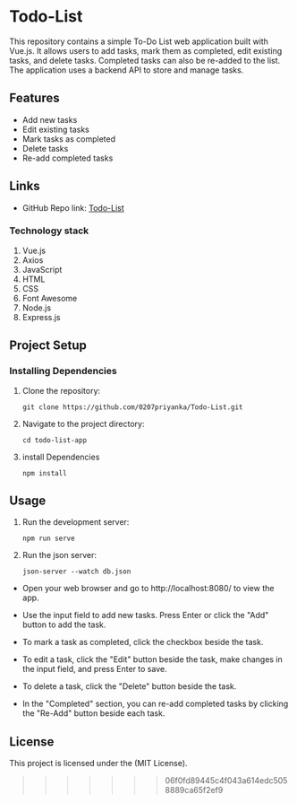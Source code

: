 # Todo-List
This repository contains a simple To-Do List web application built with Vue.js. It allows users to add tasks, mark them as completed, edit existing tasks, and delete tasks. Completed tasks can also be re-added to the list. The application uses a backend API to store and manage tasks.

## Features
+ Add new tasks
+ Edit existing tasks
+ Mark tasks as completed
+ Delete tasks
+ Re-add completed tasks

## Links

- GitHub Repo link: [Todo-List](https://github.com/0207priyanka/Todo-List.git)

### Technology stack

1. Vue.js
2. Axios
3. JavaScript
4. HTML
5. CSS
6. Font Awesome
7. Node.js
8. Express.js

## Project Setup

### Installing Dependencies
1. Clone the repository:
   ```
   git clone https://github.com/0207priyanka/Todo-List.git

   ```
2. Navigate to the project directory:
   ```
   cd todo-list-app
   
   ```
3. install Dependencies
   ```
   npm install
   
   ```
## Usage
1. Run the development server:
   ```
   npm run serve
   ```
2. Run the json server:
   ```
   json-server --watch db.json
   ```
   
- Open your web browser and go to http://localhost:8080/ to view the app.

- Use the input field to add new tasks. Press Enter or click the "Add" button to add the task.

- To mark a task as completed, click the checkbox beside the task.

- To edit a task, click the "Edit" button beside the task, make changes in the input field, and press Enter to save.

- To delete a task, click the "Delete" button beside the task.

- In the "Completed" section, you can re-add completed tasks by clicking the "Re-Add" button beside each task.
## License
This project is licensed under the (MIT License).


   

>>>>>>> 06f0fd89445c4f043a614edc5058889ca65f2ef9
